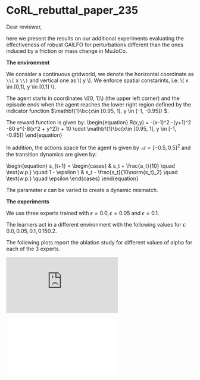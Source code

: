 # CoRL_rebuttal_paper_235

Dear reviewer,

here we present the results on our additional experiments evaluating the effectiveness of robust GAILFO for perturbations different than the ones induced by a friction or mass change in MuJoCo.

**The environment**

We consider a continuous gridworld, we denote the horizontal coordinate as `\\(` x `\\)` and vertical one as \\( y \\). We enforce spatial constarints, i.e. \\( x \in [0,1], y \in [0,1] \\).

The agent starts in coordinates \\([0, 1]\\) (the upper left corner) and the episode ends when the agent reaches the lower right region defined by the indicator function $\mathbf{1}\bc{x\in [0.95, 1], y \in [-1, -0.95]} $.

The reward function is given by:
\begin{equation}
R(x,y) = -(x-1)^2 -(y+1)^2 -80 e^{-8(x^2 + y^2)} + 10 \cdot \mathbf{1}\bc{x\in [0.95, 1], y \in [-1, -0.95]} 
\end{equation}

In addition, the actions space for the agent is given by $\mathcal{A} = [-0.5, 0.5]^2$ and the transition dynamics are given by:

\begin{equation}
    s_{t+1} = \begin{cases}
& s_t + \frac{a_t}{10} \quad \text{w.p.} \quad 1 - \epsilon \\
& s_t - \frac{s_t}{10\norm{s_t}_2} \quad \text{w.p.} \quad \epsilon 
\end{cases}
\end{equation}

The parameter $\epsilon$ can be varied to create a dynamic mismatch.

**The experiments**

We use three experts trained with $\epsilon = 0.0, \epsilon=0.05 \text{ and } \epsilon = 0.1$.

The learners act in a different environment with the following values for $\epsilon$: $0.0, 0.05, 0.1, 0.15 0.2$.

The following plots report the ablation study for different values of alpha for each of the 3 experts.

![Expert \epsilon = 0.0](https://github.com/lviano/CoRL_rebuttal_paper_235/blob/main/envGaussianGridworld-v0type2noiseE0.0/gaifoGaussianGridworld-v0bestTrue_0_1_2_normalized_reward.pdf) 

![Expert \epsilon = 0.0](envGaussianGridworld-v0type2noiseE0.0/gaifoGaussianGridworld-v0bestTrue_0_1_2_normalized_reward.pdf) 
